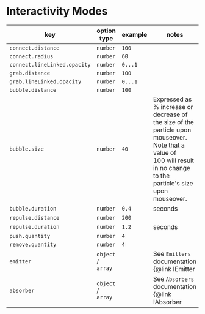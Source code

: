 # Interactivity Modes

| key                          | option type        | example | notes                                                  |
| ---------------------------- | ------------------ | ------- | ------------------------------------------------------ |
| `connect.distance`           | `number`           | `100`   |                                                        |
| `connect.radius`             | `number`           | `60`    |                                                        |
| `connect.lineLinked.opacity` | `number`           | `0...1` |                                                        |
| `grab.distance`              | `number`           | `100`   |                                                        |
| `grab.lineLinked.opacity`    | `number`           | `0...1` |                                                        |
| `bubble.distance`            | `number`           | `100`   |                                                        |
| `bubble.size`                | `number`           | `40`    | Expressed as % increase or decrease of the size of the <br> particle upon mouseover. Note that a value of <br> 100 will result in no change to the particle's size <br> upon mouseover. |
| `bubble.duration`            | `number`           | `0.4`   | seconds                                                |
| `repulse.distance`           | `number`           | `200`   |                                                        |
| `repulse.duration`           | `number`           | `1.2`   | seconds                                                |
| `push.quantity`              | `number`           | `4`     |                                                        |
| `remove.quantity`            | `number`           | `4`     |                                                        |
| `emitter`                    | `object` / `array` |         | See `Emitters` documentation {@link IEmitter | here}   |
| `absorber`                   | `object` / `array` |         | See `Absorbers` documentation {@link IAbsorber | here} |

